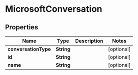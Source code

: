 
# MicrosoftConversation

## Properties
Name | Type | Description | Notes
------------ | ------------- | ------------- | -------------
**conversationType** | **String** |  |  [optional]
**id** | **String** |  |  [optional]
**name** | **String** |  |  [optional]



